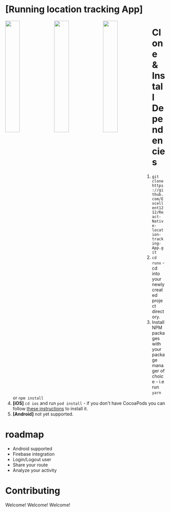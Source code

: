 # [Running location tracking App]

<img src="https://raw.githubusercontent.com/devnowcafe/runx/master/screenshots/begin.png" width="30%" align="left">
<img src="https://raw.githubusercontent.com/devnowcafe/runx/master/screenshots/running.png" width="30%" align="left">
<img src="https://raw.githubusercontent.com/devnowcafe/runx/master/screenshots/finished.png" width="30%" align="left">

# Clone & Install Dependencies

1) `git clone https://github.com/Excellent1212/React-Native-location-tracking-App.git`
2) `cd runx` - cd into your newly created project directory.
3) Install NPM packages with your package manager of choice - i.e run `yarn` or `npm install`
4) **[iOS]** `cd ios` and run `pod install` - if you don't have CocoaPods you can follow [these instructions](https://guides.cocoapods.org/using/getting-started.html#getting-started) to install it.
5) **[Android]** not yet supported.

# roadmap
- Android supported
- Firebase integration
- Login/Logout user
- Share your route
- Analyze your activity


# Contributing

Welcome! Welcome! Welcome! 
